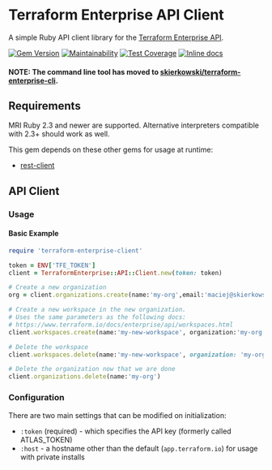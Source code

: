 # Terraform Enterprise API Client
A simple Ruby API client library for the [Terraform Enterprise API](https://www.terraform.io/docs/enterprise/api/index.html).

[![Gem Version](https://badge.fury.io/rb/terraform-enterprise-client.svg)](https://badge.fury.io/rb/terraform-enterprise-client)
[![Maintainability](https://api.codeclimate.com/v1/badges/1fd90e8dda31d1d402e8/maintainability)](https://codeclimate.com/github/skierkowski/terraform-enterprise-client/maintainability)
[![Test Coverage](https://api.codeclimate.com/v1/badges/1fd90e8dda31d1d402e8/test_coverage)](https://codeclimate.com/github/skierkowski/terraform-enterprise-client/test_coverage)
[![Inline docs](http://inch-ci.org/github/skierkowski/terraform-enterprise-client.svg?branch=master)](http://inch-ci.org/github/skierkowski/terraform-enterprise-client)

#### NOTE: The command line tool has moved to [skierkowski/terraform-enterprise-cli](https://github.com/skierkowski/terraform-enterprise-cli).

## Requirements

MRI Ruby 2.3 and newer are supported. Alternative interpreters compatible with 2.3+ should work as well.

This gem depends on these other gems for usage at runtime:

- [rest-client](https://github.com/rest-client/rest-client)

## API Client

### Usage



#### Basic Example

```ruby
require 'terraform-enterprise-client'

token = ENV['TFE_TOKEN']
client = TerraformEnterprise::API::Client.new(token: token)

# Create a new organization
org = client.organizations.create(name:'my-org',email:'maciej@skierkowski.com')

# Create a new workspace in the new organization.
# Uses the same parameters as the following docs:
# https://www.terraform.io/docs/enterprise/api/workspaces.html
client.workspaces.create(name:'my-new-workspace', organization:'my-org')

# Delete the workspace
client.workspaces.delete(name:'my-new-workspace', organization: 'my-org')

# Delete the organization now that we are done
client.organizations.delete(name:'my-org')
```



### Configuration

There are two main settings that can be modified on initialization:

- `:token` (required) - which specifies the API key (formerly called ATLAS_TOKEN)
- `:host` - a hostname other than the default (`app.terraform.io`) for usage with private installs
